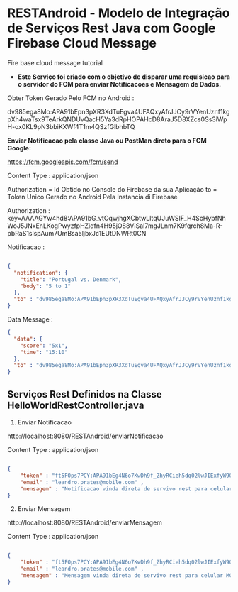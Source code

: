 # RESTAndroid - Modelo de Integração de Serviços Rest Java com Google Firebase Cloud Message  

Fire base cloud message tutorial

- **Este Serviço foi criado com o objetivo de disparar uma requisicao para o servidor do FCM para enviar Notificacoes e Mensagem de Dados.**  





Obter Token Gerado Pelo FCM no Android : 

dv985ega8Mo:APA91bEpn3pXR3XdTuEgva4UFAQxyAfrJJCy9rVYenUznf1kgpXh4waTsx9TeArkQNDUvQacH5Ya3dRpHOPAHcD8AraJ5D8XZcs0Ss3iWpH-ox0KL9pN3bbiKXWf4T1m4QSzfGlbhbTQ


**Enviar Notificacao pela classe Java ou PostMan direto para o FCM Google:**


https://fcm.googleapis.com/fcm/send

Content Type : application/json

Authorization = Id Obtido no Console do Firebase da sua Aplicação
to = Token Unico Gerado no Android Pela Instancia di Firebase 


Authorization : key=AAAAGYw4hd8:APA91bG_vtOqwjhgXCbtwLltqUJuWSIF_H4ScHybfNhWoJ5JNxEnLKogPwyzfpHZidfn4H95jO88ViSaI7mgJLnm7K9fqrch8Ma-R-pbRaS1slspAum7UmBsa5ljbxJc1EUtDNWRt0CN

Notificacao : 

```json

{ 
  "notification": {
    "title": "Portugal vs. Denmark",
    "body": "5 to 1"
  },
  "to" : "dv985ega8Mo:APA91bEpn3pXR3XdTuEgva4UFAQxyAfrJJCy9rVYenUznf1kgpXh4waTsx9TeArkQNDUvQacH5Ya3dRpHOPAHcD8AraJ5D8XZcs0Ss3iWpH-ox0KL9pN3bbiKXWf4T1m4QSzfGlbhbTQ"
}
```

Data Message : 

```json
{ 
  "data": {
    "score": "5x1",
    "time": "15:10"
  },
  "to" : "dv985ega8Mo:APA91bEpn3pXR3XdTuEgva4UFAQxyAfrJJCy9rVYenUznf1kgpXh4waTsx9TeArkQNDUvQacH5Ya3dRpHOPAHcD8AraJ5D8XZcs0Ss3iWpH-ox0KL9pN3bbiKXWf4T1m4QSzfGlbhbTQ"
}

```

## Serviços Rest Definidos na Classe HelloWorldRestController.java 

1. Enviar Notificacao  

http://localhost:8080/RESTAndroid/enviarNotificacao


Content Type : application/json

```json

{ 
    "token" : "ft5FOps7PCY:APA91bEg4N6o7KwDh9f_ZhyRCieh5dq02lwJIExfyW9QzPXcX1M7irhXkpk8R6HaDFxtpGNOfhNTFuMbHKiR38KT9FjPIt403Uhn3uFEqg1KY7FwnBVWQCk6JF2rUahAjtCGp-oLo_m5" , 
    "email" : "leandro.prates@mobile.com" , 
    "mensagem" : "Notificacao vinda direta de servivo rest para celular MOTO G3 "
} 

```

2. Enviar Mensagem 

http://localhost:8080/RESTAndroid/enviarMensagem


Content Type : application/json

```json

{ 
    "token" : "ft5FOps7PCY:APA91bEg4N6o7KwDh9f_ZhyRCieh5dq02lwJIExfyW9QzPXcX1M7irhXkpk8R6HaDFxtpGNOfhNTFuMbHKiR38KT9FjPIt403Uhn3uFEqg1KY7FwnBVWQCk6JF2rUahAjtCGp-oLo_m5" , 
    "email" : "leandro.prates@mobile.com" , 
    "mensagem" : "Mensagem vinda direta de servivo rest para celular MOTO G3 "
} 

```









